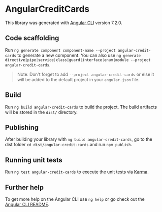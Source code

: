 # AngularCreditCards

This library was generated with [Angular CLI](https://github.com/angular/angular-cli) version 7.2.0.

## Code scaffolding

Run `ng generate component component-name --project angular-credit-cards` to generate a new component. You can also use `ng generate directive|pipe|service|class|guard|interface|enum|module --project angular-credit-cards`.
> Note: Don't forget to add `--project angular-credit-cards` or else it will be added to the default project in your `angular.json` file. 

## Build

Run `ng build angular-credit-cards` to build the project. The build artifacts will be stored in the `dist/` directory.

## Publishing

After building your library with `ng build angular-credit-cards`, go to the dist folder `cd dist/angular-credit-cards` and run `npm publish`.

## Running unit tests

Run `ng test angular-credit-cards` to execute the unit tests via [Karma](https://karma-runner.github.io).

## Further help

To get more help on the Angular CLI use `ng help` or go check out the [Angular CLI README](https://github.com/angular/angular-cli/blob/master/README.md).
